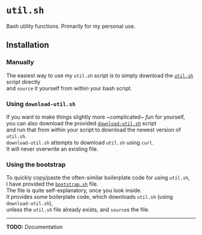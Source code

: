 # `util.sh`
Bash utility functions. Primarily for my personal use.

## Installation
### Manually
The easiest way to use my `util.sh` script is to simply download the [`util.sh`][util.sh] script directly  
and `source` it yourself from within your bash script.

### Using `download-util.sh`
If you want to make things slightly more ~complicated~ _fun_ for yourself,  
you can also download the provided [`download-util.sh`][download-util.sh] script  
and run that from within your script to download the newest version of `util.sh`.  
`download-util.sh` attempts to download `util.sh` using `curl`.  
It will never overwrite an existing file.

### Using the bootstrap
To quickly copy/paste the often-similar boilerplate code for using `util.sh`,  
I have provided the [`bootstrap.sh`][bootstrap.sh] file.  
The file is quite self-explanatory, once you look inside.  
It provides some boilerplate code, which downloads `util.sh` (using `download-util.sh`),  
unless the `util.sh` file already exists, and `source`s the file.

---

__TODO:__ Documentation

[util.sh]:          https://raw.githubusercontent.com/Noah2610/util.sh/master/util.sh
[download-util.sh]: https://raw.githubusercontent.com/Noah2610/util.sh/master/download-util.sh
[bootstrap.sh]:     https://raw.githubusercontent.com/Noah2610/util.sh/master/bootstrap.sh
